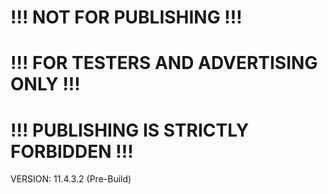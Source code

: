 # !!! NOT FOR PUBLISHING !!!
# !!! FOR TESTERS AND ADVERTISING ONLY !!!
# !!! PUBLISHING IS STRICTLY FORBIDDEN !!!
VERSION: 11.4.3.2 (Pre-Build)
